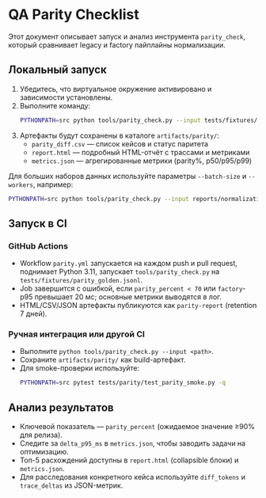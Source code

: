 # QA Parity Checklist

Этот документ описывает запуск и анализ инструмента `parity_check`, который сравнивает legacy и factory пайплайны нормализации.

## Локальный запуск

1. Убедитесь, что виртуальное окружение активировано и зависимости установлены.
2. Выполните команду:
   ```bash
   PYTHONPATH=src python tools/parity_check.py --input tests/fixtures/parity_golden.jsonl
   ```
3. Артефакты будут сохранены в каталоге `artifacts/parity/`:
   - `parity_diff.csv` — список кейсов и статус паритета
   - `report.html` — подробный HTML-отчёт с трассами и метриками
   - `metrics.json` — агрегированные метрики (parity%, p50/p95/p99)

Для больших наборов данных используйте параметры `--batch-size` и `--workers`, например:
```bash
PYTHONPATH=src python tools/parity_check.py --input reports/normalization_comparison.json --batch-size 16 --workers 4
```

## Запуск в CI

### GitHub Actions

- Workflow `parity.yml` запускается на каждом push и pull request, поднимает Python 3.11, запускает `tools/parity_check.py` на `tests/fixtures/parity_golden.jsonl`.
- Job завершится с ошибкой, если `parity_percent < 70` или `factory`-p95 превышает 20 мс; основные метрики выводятся в лог.
- HTML/CSV/JSON артефакты публикуются как `parity-report` (retention 7 дней).

### Ручная интеграция или другой CI

- Выполните `python tools/parity_check.py --input <path>`.
- Сохраните `artifacts/parity/` как build-артефакт.
- Для smoke-проверки используйте:
  ```bash
  PYTHONPATH=src pytest tests/parity/test_parity_smoke.py -q
  ```

## Анализ результатов

- Ключевой показатель — `parity_percent` (ожидаемое значение ≥90% для релиза).
- Следите за `delta_p95_ms` в `metrics.json`, чтобы заводить задачи на оптимизацию.
- Топ-5 расхождений доступны в `report.html` (collapsible блоки) и `metrics.json`.
- Для расследования конкретного кейса используйте `diff_tokens` и `trace_deltas` из JSON-метрик.
